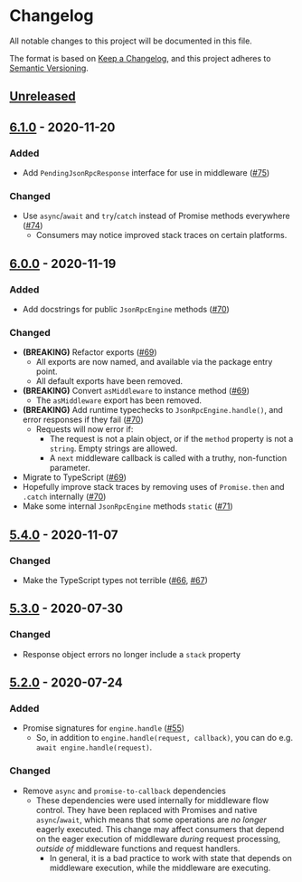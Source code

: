 # Changelog

All notable changes to this project will be documented in this file.

The format is based on [Keep a Changelog](https://keepachangelog.com/en/1.0.0/),
and this project adheres to [Semantic Versioning](https://semver.org/spec/v2.0.0.html).

## [Unreleased]

## [6.1.0] - 2020-11-20

### Added

-   Add `PendingJsonRpcResponse` interface for use in middleware ([#75](https://github.com/MetaMask/json-rpc-engine/pull/75))

### Changed

-   Use `async`/`await` and `try`/`catch` instead of Promise methods everywhere ([#74](https://github.com/MetaMask/json-rpc-engine/pull/74))
    -   Consumers may notice improved stack traces on certain platforms.

## [6.0.0] - 2020-11-19

### Added

-   Add docstrings for public `JsonRpcEngine` methods ([#70](https://github.com/MetaMask/json-rpc-engine/pull/70))

### Changed

-   **(BREAKING)** Refactor exports ([#69](https://github.com/MetaMask/json-rpc-engine/pull/69))
    -   All exports are now named, and available via the package entry point.
    -   All default exports have been removed.
-   **(BREAKING)** Convert `asMiddleware` to instance method ([#69](https://github.com/MetaMask/json-rpc-engine/pull/69))
    -   The `asMiddleware` export has been removed.
-   **(BREAKING)** Add runtime typechecks to `JsonRpcEngine.handle()`, and error responses if they fail ([#70](https://github.com/MetaMask/json-rpc-engine/pull/70))
    -   Requests will now error if:
        -   The request is not a plain object, or if the `method` property is not a `string`. Empty strings are allowed.
        -   A `next` middleware callback is called with a truthy, non-function parameter.
-   Migrate to TypeScript ([#69](https://github.com/MetaMask/json-rpc-engine/pull/69))
-   Hopefully improve stack traces by removing uses of `Promise.then` and `.catch` internally ([#70](https://github.com/MetaMask/json-rpc-engine/pull/70))
-   Make some internal `JsonRpcEngine` methods `static` ([#71](https://github.com/MetaMask/json-rpc-engine/pull/71))

## [5.4.0] - 2020-11-07

### Changed

-   Make the TypeScript types not terrible ([#66](https://github.com/MetaMask/json-rpc-engine/pull/66), [#67](https://github.com/MetaMask/json-rpc-engine/pull/67))

## [5.3.0] - 2020-07-30

### Changed

-   Response object errors no longer include a `stack` property

## [5.2.0] - 2020-07-24

### Added

-   Promise signatures for `engine.handle` ([#55](https://github.com/MetaMask/json-rpc-engine/pull/55))
    -   So, in addition to `engine.handle(request, callback)`, you can do e.g. `await engine.handle(request)`.

### Changed

-   Remove `async` and `promise-to-callback` dependencies
    -   These dependencies were used internally for middleware flow control.
        They have been replaced with Promises and native `async`/`await`, which means that some operations are _no longer_ eagerly executed.
        This change may affect consumers that depend on the eager execution of middleware _during_ request processing, _outside of_ middleware functions and request handlers.
        -   In general, it is a bad practice to work with state that depends on middleware execution, while the middleware are executing.

[unreleased]: https://github.com/MetaMask/json-rpc-engine/compare/v6.1.0...HEAD
[6.1.0]: https://github.com/MetaMask/json-rpc-engine/compare/v6.0.0...v6.1.0
[6.0.0]: https://github.com/MetaMask/json-rpc-engine/compare/v5.4.0...v6.0.0
[5.4.0]: https://github.com/MetaMask/json-rpc-engine/compare/v5.3.0...v5.4.0
[5.3.0]: https://github.com/MetaMask/json-rpc-engine/compare/v5.2.0...v5.3.0
[5.2.0]: https://github.com/MetaMask/json-rpc-engine/compare/v5.1.8...v5.2.0
[5.1.8]: https://github.com/MetaMask/json-rpc-engine/compare/v5.1.6...v5.1.8
[5.1.6]: https://github.com/MetaMask/json-rpc-engine/compare/v5.1.5...v5.1.6
[5.1.5]: https://github.com/MetaMask/json-rpc-engine/compare/v5.1.4...v5.1.5
[5.1.4]: https://github.com/MetaMask/json-rpc-engine/compare/v5.1.3...v5.1.4
[5.1.3]: https://github.com/MetaMask/json-rpc-engine/compare/v5.1.1...v5.1.3
[5.1.1]: https://github.com/MetaMask/json-rpc-engine/compare/v5.1.0...v5.1.1
[5.1.0]: https://github.com/MetaMask/json-rpc-engine/compare/v5.0.0...v5.1.0
[5.0.0]: https://github.com/MetaMask/json-rpc-engine/compare/v4.0.0...v5.0.0
